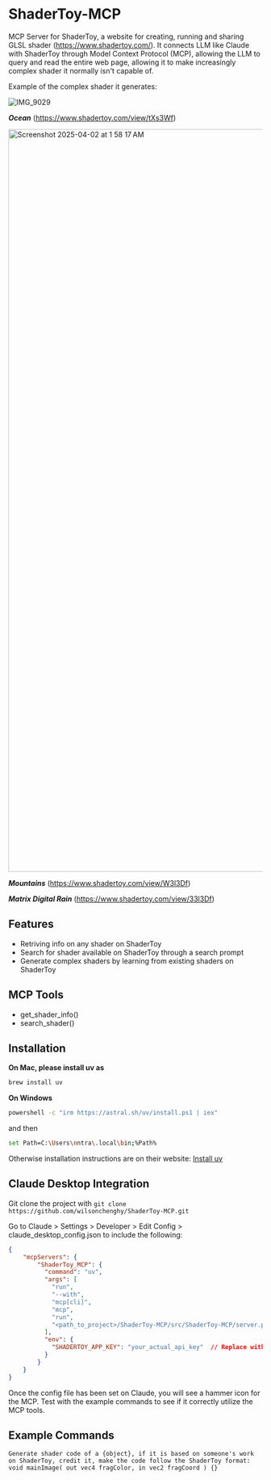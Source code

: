 # ShaderToy-MCP

MCP Server for ShaderToy, a website for creating, running and sharing GLSL shader (https://www.shadertoy.com/). It connects LLM like Claude with ShaderToy through Model Context Protocol (MCP), allowing the LLM to query and read the entire web page, allowing it to make increasingly complex shader it normally isn't capable of.

Example of the complex shader it generates:

![IMG_9029](https://github.com/user-attachments/assets/376b438e-a438-4813-8415-4579fad41858)

***Ocean*** (https://www.shadertoy.com/view/tXs3Wf)

<img width="1470" alt="Screenshot 2025-04-02 at 1 58 17 AM" src="https://github.com/user-attachments/assets/40907327-111d-41eb-831e-831d36d7473a" />

***Mountains*** (https://www.shadertoy.com/view/W3l3Df)

***Matrix Digital Rain*** (https://www.shadertoy.com/view/33l3Df)


## Features
- Retriving info on any shader on ShaderToy
- Search for shader available on ShaderToy through a search prompt
- Generate complex shaders by learning from existing shaders on ShaderToy

## MCP Tools 
- get_shader_info()
- search_shader()

## Installation
**On Mac, please install uv as**
```bash
brew install uv
```
**On Windows**
```bash
powershell -c "irm https://astral.sh/uv/install.ps1 | iex" 
```
and then
```bash
set Path=C:\Users\nntra\.local\bin;%Path%
```

Otherwise installation instructions are on their website: [Install uv](https://docs.astral.sh/uv/getting-started/installation/)

## Claude Desktop Integration

Git clone the project with `git clone https://github.com/wilsonchenghy/ShaderToy-MCP.git`

Go to Claude > Settings > Developer > Edit Config > claude_desktop_config.json to include the following:

```json
{
    "mcpServers": {
        "ShaderToy_MCP": {
          "command": "uv",
          "args": [
            "run",
            "--with",
            "mcp[cli]",
            "mcp",
            "run",
            "<path_to_project>/ShaderToy-MCP/src/ShaderToy-MCP/server.py"
          ],
          "env": {
            "SHADERTOY_APP_KEY": "your_actual_api_key"  // Replace with your API key
          }
        }
    }
}
```

Once the config file has been set on Claude, you will see a hammer icon for the MCP. Test with the example commands to see if it correctly utilize the MCP tools.


## Example Commands

`Generate shader code of a {object}, if it is based on someone's work on ShaderToy, credit it, make the code follow the ShaderToy format: void mainImage( out vec4 fragColor, in vec2 fragCoord ) {}`
